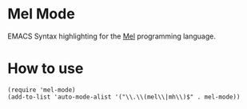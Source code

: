 # Mel Mode
EMACS Syntax highlighting for the [Mel](https://github.com/asterd-og/mel) programming language.

# How to use
```emacs-lisp
(require 'mel-mode)
(add-to-list 'auto-mode-alist '("\\.\\(mel\\|mh\\)$" . mel-mode))
```